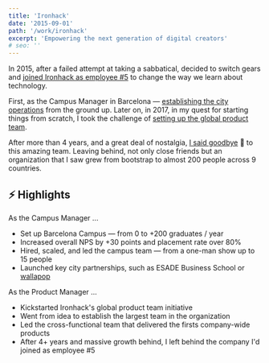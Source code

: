 ```yaml
---
title: 'Ironhack'
date: '2015-09-01'
path: '/work/ironhack'
excerpt: 'Empowering the next generation of digital creators'
# seo: ''
---
```


In 2015, after a failed attempt at taking a sabbatical, decided to switch gears and [joined Ironhack as employee #5](https://www.ironhack.com/) to change the way we learn about technology.

First, as the Campus Manager in Barcelona — [establishing the city operations](/blog/2015/hi-from-ironhack) from the ground up. Later on, in 2017, in my quest for starting things from scratch, I took the challenge of [setting up the global product team](/blog/2017/back-to-product).

After more than 4 years, and a great deal of nostalgia, [I said goodbye](/blog/2020/thank-you-and-goodbye-ironhack) 👋 to this amazing team. Leaving behind, not only close friends but an organization that I saw grew from bootstrap to almost 200 people across 9 countries.

## ⚡️ Highlights

As the Campus Manager ...

- Set up Barcelona Campus — from 0 to +200 graduates / year
- Increased overall NPS by +30 points and placement rate over 80%
- Hired, scaled, and led the campus team — from a one-man show up to 15 people
- Launched key city partnerships, such as ESADE Business School or [wallapop](https://www.genbeta.com/actualidad/wallapop-y-ironhack-ofreceran-200-000-euros-en-becas-para-formar-a-100-mujeres-en-tecnologia)

As the Product Manager ...

- Kickstarted Ironhack's global product team initiative
- Went from idea to establish the largest team in the organization
- Led the cross-functional team that delivered the firsts company-wide products
- After 4+ years and massive growth behind, I left behind the company I'd joined as employee #5
